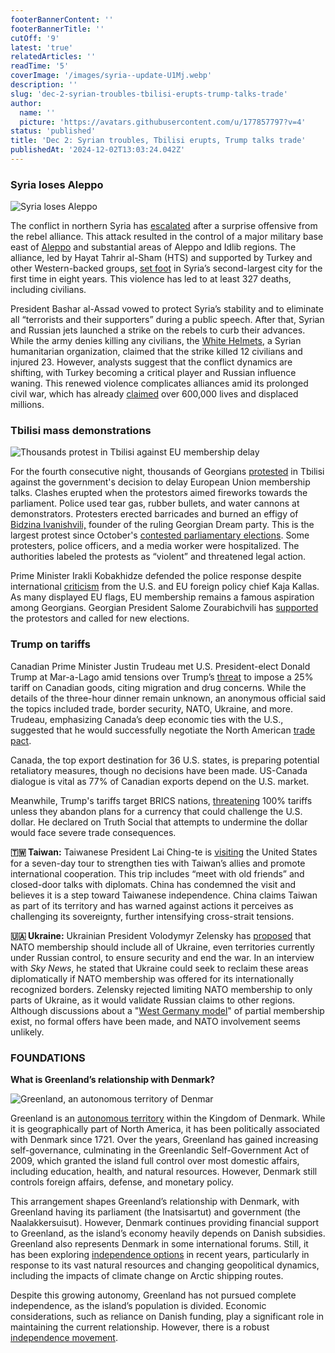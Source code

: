 ```yaml
---
footerBannerContent: ''
footerBannerTitle: ''
cutOff: '9'
latest: 'true'
relatedArticles: ''
readTime: '5'
coverImage: '/images/syria--update-U1Mj.webp'
description: ''
slug: 'dec-2-syrian-troubles-tbilisi-erupts-trump-talks-trade'
author:
  name: ''
  picture: 'https://avatars.githubusercontent.com/u/177857797?v=4'
status: 'published'
title: 'Dec 2: Syrian troubles, Tbilisi erupts, Trump talks trade'
publishedAt: '2024-12-02T13:03:24.042Z'
---
```


### Syria loses Aleppo

![Syria loses Aleppo](/images/syria--update-A3Mj.webp)

The conflict in northern Syria has [escalated](https://edition.cnn.com/2024/12/01/middleeast/syrian-regime-airstrikes-opposition-forces-intl/index.html) after a surprise offensive from the rebel alliance. This attack resulted in the control of a major military base east of [Aleppo](https://maps.app.goo.gl/PrEZeEJZeh92ufuX6) and substantial areas of Aleppo and Idlib regions. The alliance, led by Hayat Tahrir al-Sham (HTS) and supported by Turkey and other Western-backed groups, [set foot](https://edition.cnn.com/2024/11/29/world/syria-rebels-aleppo-war-intl/index.html?iid=cnn_buildContentRecirc_end_recirc) in Syria’s second-largest city for the first time in eight years. This violence has led to at least 327 deaths, including civilians. 

President Bashar al-Assad vowed to protect Syria’s stability and to eliminate all “terrorists and their supporters” during a public speech. After that, Syrian and Russian jets launched a strike on the rebels to curb their advances. While the army denies killing any civilians, the [White Helmets](https://whitehelmets.org/), a Syrian humanitarian organization, claimed that the strike killed 12 civilians and injured 23. However, analysts suggest that the conflict dynamics are shifting, with Turkey becoming a critical player and Russian influence waning. This renewed violence complicates alliances amid its prolonged civil war, which has already [claimed](https://www.syriahr.com/en/291981/?doing_wp_cron=1733107927.6338100433349609375000) over 600,000 lives and displaced millions.

### Tbilisi mass demonstrations

![Thousands protest in Tbilisi against EU membership delay](/images/tbilisi-mass-demos-MzNj.webp)

For the fourth consecutive night, thousands of Georgians [protested](https://www.bbc.com/news/articles/cp878819l8wo) in Tbilisi against the government's decision to delay European Union membership talks. Clashes erupted when the protestors aimed fireworks towards the parliament. Police used tear gas, rubber bullets, and water cannons at demonstrators. Protesters erected barricades and burned an effigy of [Bidzina Ivanishvili,](https://www.theguardian.com/world/2024/oct/27/who-is-bidzina-ivanishvili-the-shadowy-billionaire-founder-of-georgian-dream) founder of the ruling Georgian Dream party. This is the largest protest since October's [contested parliamentary elections](https://apnews.com/article/georgia-election-protest-opposition-eu-russia-9620f502bf500de38f32c148c657fc4c). Some protesters, police officers, and a media worker were hospitalized. The authorities labeled the protests as “violent” and threatened legal action. 

Prime Minister Irakli Kobakhidze defended the police response despite international [criticism](https://ec.europa.eu/commission/presscorner/detail/en/statement_24_6161) from the U.S. and EU foreign policy chief Kaja Kallas. As many displayed EU flags, EU membership remains a famous aspiration among Georgians. Georgian President Salome Zourabichvili has [supported](https://www.bbc.com/news/articles/cwy5ypkn7kjo) the protestors and called for new elections. 

### Trump on tariffs

Canadian Prime Minister Justin Trudeau met U.S. President-elect Donald Trump at Mar-a-Lago amid tensions over Trump’s [threat](https://time.com/7199118/canadian-prime-minister-trudeau-flies-to-florida-to-meet-with-trump-after-tariffs-threat/) to impose a 25% tariff on Canadian goods, citing migration and drug concerns. While the details of the three-hour dinner remain unknown, an anonymous official said the topics included trade, border security, NATO, Ukraine, and more. Trudeau, emphasizing Canada’s deep economic ties with the U.S., suggested that he would successfully negotiate the North American [trade pact](https://www.trade.gov/usmca-overview). 

Canada, the top export destination for 36 U.S. states, is preparing potential retaliatory measures, though no decisions have been made. US-Canada dialogue is vital as 77% of Canadian exports depend on the U.S. market.

Meanwhile, Trump's tariffs target BRICS nations, [threatening](https://edition.cnn.com/2024/11/30/politics/trump-brics-currency-tariff/index.html) 100% tariffs unless they abandon plans for a currency that could challenge the U.S. dollar. He declared on Truth Social that attempts to undermine the dollar would face severe trade consequences. 

**🇹🇼 Taiwan:** Taiwanese President Lai Ching-te is [visiting](https://edition.cnn.com/2024/11/29/asia/taiwan-president-us-hawaii-hnk-intl/index.html#:~:text=Taiwan%20President%20Lai%20Ching-te%20will%20visit%20Hawaii%20and,round%20of%20military%20drills%20near%20the%20island%20democracy.) the United States for a seven-day tour to strengthen ties with Taiwan’s allies and promote international cooperation. This trip includes “meet with old friends” and closed-door talks with diplomats. China has condemned the visit and believes it is a step toward Taiwanese independence. China claims Taiwan as part of its territory and has warned against actions it perceives as challenging its sovereignty, further intensifying cross-strait tensions. 

**🇺🇦 Ukraine:** Ukrainian President Volodymyr Zelensky has [proposed](https://www.bbc.com/news/articles/cn8g8ylvyldo) that NATO membership should include all of Ukraine, even territories currently under Russian control, to ensure security and end the war. In an interview with *Sky News*, he stated that Ukraine could seek to reclaim these areas diplomatically if NATO membership was offered for its internationally recognized borders. Zelensky rejected limiting NATO membership to only parts of Ukraine, as it would validate Russian claims to other regions. Although discussions about a "[West Germany model](https://kyivindependent.com/as-signs-of-talks-about-west-germany-model-for-ukraine-peace-emerge-experts-weigh-in-on-feasibility/)" of partial membership exist, no formal offers have been made, and NATO involvement seems unlikely. 

### FOUNDATIONS

**What is Greenland’s relationship with Denmark?**

![Greenland, an autonomous territory of Denmar](/images/greenland-kxMj.webp)

Greenland is an [autonomous territory](https://www.bbc.com/news/world-europe-18249474#:~:text=Greenland%20is%20the%20world's%20largest,government%20and%20its%20own%20parliament.) within the Kingdom of Denmark. While it is geographically part of North America, it has been politically associated with Denmark since 1721. Over the years, Greenland has gained increasing self-governance, culminating in the Greenlandic Self-Government Act of 2009, which granted the island full control over most domestic affairs, including education, health, and natural resources. However, Denmark still controls foreign affairs, defense, and monetary policy.

This arrangement shapes Greenland’s relationship with Denmark, with Greenland having its parliament (the Inatsisartut) and government (the Naalakkersuisut). However, Denmark continues providing financial support to Greenland, as the island’s economy heavily depends on Danish subsidies. Greenland also represents Denmark in some international forums. Still, it has been exploring [independence options](https://www.pbs.org/newshour/show/greenland-unveils-draft-constitution-in-push-for-complete-independence-from-danish-control) in recent years, particularly in response to its vast natural resources and changing geopolitical dynamics, including the impacts of climate change on Arctic shipping routes.

Despite this growing autonomy, Greenland has not pursued complete independence, as the island’s population is divided. Economic considerations, such as reliance on Danish funding, play a significant role in maintaining the current relationship. However, there is a robust [independence movement](https://www.youtube.com/watch?v=Tgcd41yhiB8&themeRefresh=1). 